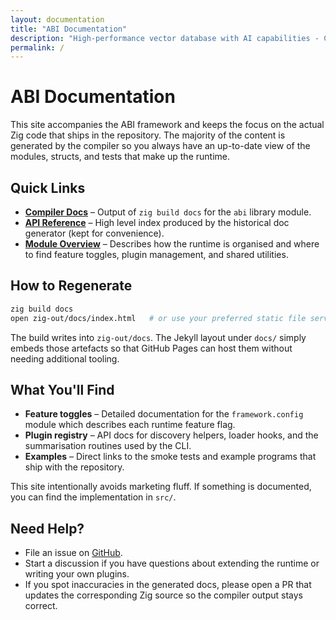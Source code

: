 ```yaml
---
layout: documentation
title: "ABI Documentation"
description: "High-performance vector database with AI capabilities - Complete documentation"
permalink: /
---
```


# ABI Documentation

This site accompanies the ABI framework and keeps the focus on the actual Zig
code that ships in the repository. The majority of the content is generated by
the compiler so you always have an up-to-date view of the modules, structs, and
tests that make up the runtime.

## Quick Links

- **[Compiler Docs](./zig-docs/)** – Output of `zig build docs` for the `abi`
  library module.
- **[API Reference](./generated/API_REFERENCE/)** – High level index produced by
  the historical doc generator (kept for convenience).
- **[Module Overview](./generated/MODULE_REFERENCE/)** – Describes how the
  runtime is organised and where to find feature toggles, plugin management, and
  shared utilities.

## How to Regenerate

```bash
zig build docs
open zig-out/docs/index.html   # or use your preferred static file server
```

The build writes into `zig-out/docs`. The Jekyll layout under `docs/` simply
embeds those artefacts so that GitHub Pages can host them without needing
additional tooling.

## What You'll Find

- **Feature toggles** – Detailed documentation for the `framework.config`
  module which describes each runtime feature flag.
- **Plugin registry** – API docs for discovery helpers, loader hooks, and the
  summarisation routines used by the CLI.
- **Examples** – Direct links to the smoke tests and example programs that ship
  with the repository.

This site intentionally avoids marketing fluff. If something is documented, you
can find the implementation in `src/`.

## Need Help?

- File an issue on [GitHub](https://github.com/donaldfilimon/abi/issues).
- Start a discussion if you have questions about extending the runtime or
  writing your own plugins.
- If you spot inaccuracies in the generated docs, please open a PR that updates
  the corresponding Zig source so the compiler output stays correct.
